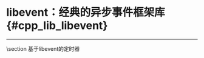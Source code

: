 libevent：经典的异步事件框架库{#cpp_lib_libevent}
=====================================

<hr>
\section 基于libevent的定时器